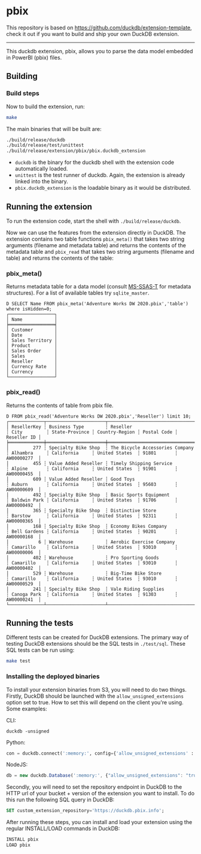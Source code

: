 # pbix

This repository is based on https://github.com/duckdb/extension-template, check it out if you want to build and ship your own DuckDB extension.

---

This duckdb extension, pbix, allows you to parse the data model embedded in PowerBI (pbix) files.


## Building
### Build steps
Now to build the extension, run:
```sh
make
```
The main binaries that will be built are:
```sh
./build/release/duckdb
./build/release/test/unittest
./build/release/extension/pbix/pbix.duckdb_extension
```
- `duckdb` is the binary for the duckdb shell with the extension code automatically loaded.
- `unittest` is the test runner of duckdb. Again, the extension is already linked into the binary.
- `pbix.duckdb_extension` is the loadable binary as it would be distributed.

## Running the extension
To run the extension code, start the shell with `./build/release/duckdb`.

Now we can use the features from the extension directly in DuckDB. The extension contains two table functions `pbix_meta()` that takes two string arguments (filename and metadata table) and returns the contents of the metadata table and `pbix_read` that takes two string arguments (filename and table) and returns the contents of the table:

### pbix_meta()
Returns metadata table for a data model (consult [MS-SSAS-T](https://learn.microsoft.com/en-us/openspecs/sql_server_protocols/ms-ssas-t/f85cd3b9-690c-4bc7-a1f0-a854d7daecd8) for metadata structures). For a list of available tables try `sqlite_master`.
```
D SELECT Name FROM pbix_meta('Adventure Works DW 2020.pbix','table') where isHidden=0;
┌─────────────────┐
│ Name            │
╞═════════════════╡
│ Customer        │
│ Date            │
│ Sales Territory │
│ Product         │
│ Sales Order     │
│ Sales           │
│ Reseller        │
│ Currency Rate   │
│ Currency        │
└─────────────────┘
```
### pbix_read()
Returns the contents of table from pbix file.
```
D FROM pbix_read('Adventure Works DW 2020.pbix','Reseller') limit 10; 
┌─────────────┬──────────────────────┬─────────────────────────────────┬──────────────┬────────────────┬────────────────┬─────────────┬─────────────┐
│ ResellerKey ┆ Business Type        ┆ Reseller                        ┆ City         ┆ State-Province ┆ Country-Region ┆ Postal Code ┆ Reseller ID │
╞═════════════╪══════════════════════╪═════════════════════════════════╪══════════════╪════════════════╪════════════════╪═════════════╪═════════════╡
│         277 ┆ Specialty Bike Shop  ┆ The Bicycle Accessories Company ┆ Alhambra     ┆ California     ┆ United States  ┆ 91801       ┆ AW00000277  │
│         455 ┆ Value Added Reseller ┆ Timely Shipping Service         ┆ Alpine       ┆ California     ┆ United States  ┆ 91901       ┆ AW00000455  │
│         609 ┆ Value Added Reseller ┆ Good Toys                       ┆ Auburn       ┆ California     ┆ United States  ┆ 95603       ┆ AW00000609  │
│         492 ┆ Specialty Bike Shop  ┆ Basic Sports Equipment          ┆ Baldwin Park ┆ California     ┆ United States  ┆ 91706       ┆ AW00000492  │
│         365 ┆ Specialty Bike Shop  ┆ Distinctive Store               ┆ Barstow      ┆ California     ┆ United States  ┆ 92311       ┆ AW00000365  │
│         168 ┆ Specialty Bike Shop  ┆ Economy Bikes Company           ┆ Bell Gardens ┆ California     ┆ United States  ┆ 90201       ┆ AW00000168  │
│           6 ┆ Warehouse            ┆ Aerobic Exercise Company        ┆ Camarillo    ┆ California     ┆ United States  ┆ 93010       ┆ AW00000006  │
│         402 ┆ Warehouse            ┆ Pro Sporting Goods              ┆ Camarillo    ┆ California     ┆ United States  ┆ 93010       ┆ AW00000402  │
│         529 ┆ Warehouse            ┆ Big-Time Bike Store             ┆ Camarillo    ┆ California     ┆ United States  ┆ 93010       ┆ AW00000529  │
│         241 ┆ Specialty Bike Shop  ┆ Vale Riding Supplies            ┆ Canoga Park  ┆ California     ┆ United States  ┆ 91303       ┆ AW00000241  │
└─────────────┴──────────────────────┴─────────────────────────────────┴──────────────┴────────────────┴────────────────┴─────────────┴─────────────┘
```
## Running the tests
Different tests can be created for DuckDB extensions. The primary way of testing DuckDB extensions should be the SQL tests in `./test/sql`. These SQL tests can be run using:
```sh
make test
```

### Installing the deployed binaries
To install your extension binaries from S3, you will need to do two things. Firstly, DuckDB should be launched with the
`allow_unsigned_extensions` option set to true. How to set this will depend on the client you're using. Some examples:

CLI:
```shell
duckdb -unsigned
```

Python:
```python
con = duckdb.connect(':memory:', config={'allow_unsigned_extensions' : 'true'})
```

NodeJS:
```js
db = new duckdb.Database(':memory:', {"allow_unsigned_extensions": "true"});
```

Secondly, you will need to set the repository endpoint in DuckDB to the HTTP url of your bucket + version of the extension
you want to install. To do this run the following SQL query in DuckDB:
```sql
SET custom_extension_repository='https://duckdb.pbix.info';
```
After running these steps, you can install and load your extension using the regular INSTALL/LOAD commands in DuckDB:
```sql
INSTALL pbix
LOAD pbix
```
